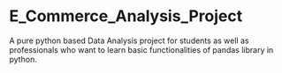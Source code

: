 # E_Commerce_Analysis_Project
A pure python based Data Analysis project for students as well as professionals who want to learn basic functionalities of pandas library in python.
